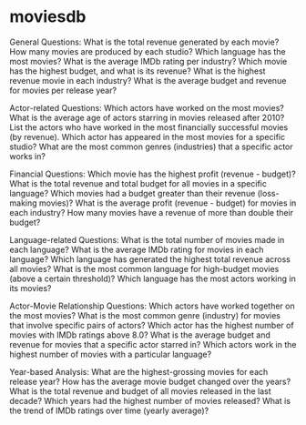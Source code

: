 # moviesdb

General Questions:
What is the total revenue generated by each movie?
How many movies are produced by each studio?
Which language has the most movies?
What is the average IMDb rating per industry?
Which movie has the highest budget, and what is its revenue?
What is the highest revenue movie in each industry?
What is the average budget and revenue for movies per release year?

Actor-related Questions:
Which actors have worked on the most movies?
What is the average age of actors starring in movies released after 2010?
List the actors who have worked in the most financially successful movies (by revenue).
Which actor has appeared in the most movies for a specific studio?
What are the most common genres (industries) that a specific actor works in?

Financial Questions:
Which movie has the highest profit (revenue - budget)?
What is the total revenue and total budget for all movies in a specific language?
Which movies had a budget greater than their revenue (loss-making movies)?
What is the average profit (revenue - budget) for movies in each industry?
How many movies have a revenue of more than double their budget?

Language-related Questions:
What is the total number of movies made in each language?
What is the average IMDb rating for movies in each language?
Which language has generated the highest total revenue across all movies?
What is the most common language for high-budget movies (above a certain threshold)?
Which language has the most actors working in its movies?

Actor-Movie Relationship Questions:
Which actors have worked together on the most movies?
What is the most common genre (industry) for movies that involve specific pairs of actors?
Which actor has the highest number of movies with IMDb ratings above 8.0?
What is the average budget and revenue for movies that a specific actor starred in?
Which actors work in the highest number of movies with a particular language?

Year-based Analysis:
What are the highest-grossing movies for each release year?
How has the average movie budget changed over the years?
What is the total revenue and budget of all movies released in the last decade?
Which years had the highest number of movies released?
What is the trend of IMDb ratings over time (yearly average)?
